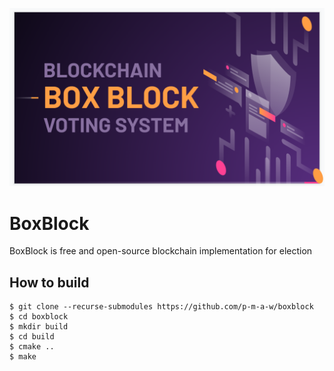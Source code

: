 ![BoxBlock cover](cover.png "BoxBlock")
# BoxBlock
BoxBlock is free and open-source blockchain implementation for election
## How to build
```console
$ git clone --recurse-submodules https://github.com/p-m-a-w/boxblock
$ cd boxblock
$ mkdir build
$ cd build
$ cmake ..
$ make
```